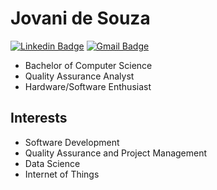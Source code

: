 # Jovani de Souza

[![Linkedin Badge](https://img.shields.io/badge/-Jovani%20de%20Souza-0d1726?style=flat-square&logo=Linkedin&logoColor=white&link=https://www.linkedin.com/in/jovani-de-souza-94ba9b67/)](https://www.linkedin.com/in/jovani-de-souza-94ba9b67/) 
[![Gmail Badge](https://img.shields.io/badge/-jovanidesouza@gmail.com-0d1726?style=flat-square&logo=Gmail&logoColor=white&link=mailto:jovanidesouza@gmail.com)](mailto:jovanidesouza@gmail.com)

- Bachelor of Computer Science
- Quality Assurance Analyst 
- Hardware/Software Enthusiast
 
##  Interests

- Software Development
- Quality Assurance and Project Management
- Data Science
- Internet of Things
